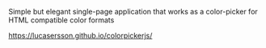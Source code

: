 Simple but elegant single-page application that works as a color-picker for HTML compatible color formats

https://lucasersson.github.io/colorpickerjs/

